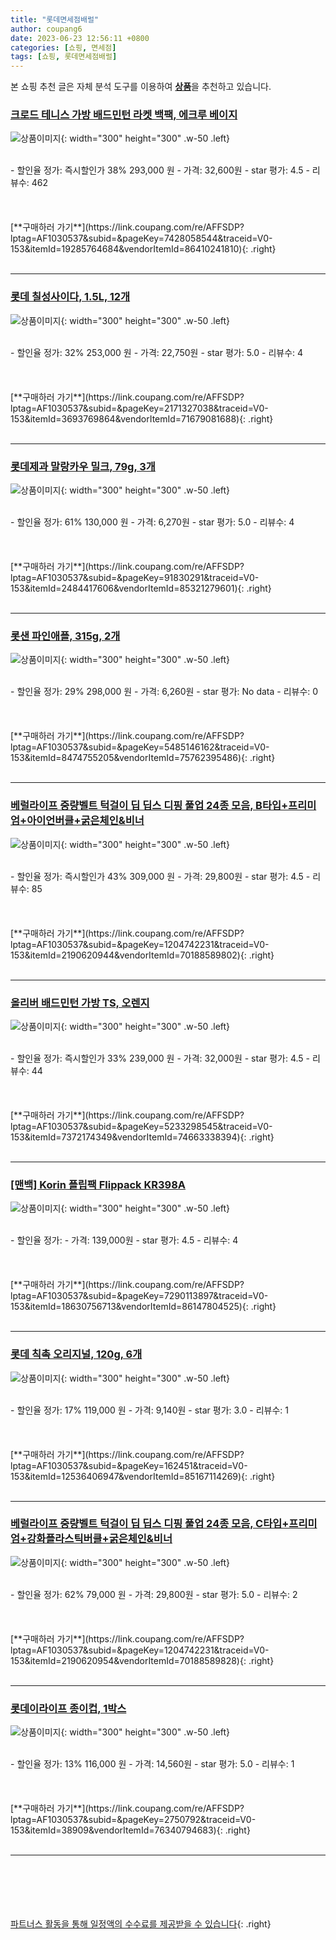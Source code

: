 ```yaml
---
title: "롯데면세점배럴"
author: coupang6
date: 2023-06-23 12:56:11 +0800
categories: [쇼핑, 면세점]
tags: [쇼핑, 롯데면세점배럴]
---
```


본 쇼핑 추천 글은 자체 분석 도구를 이용하여 [**상품**](https://link.coupang.com/a/bao1ui)을 추천하고 있습니다.

### [크로드 테니스 가방 배드민턴 라켓 백팩, 에크루 베이지](https://link.coupang.com/re/AFFSDP?lptag=AF1030537&subid=&pageKey=7428058544&traceid=V0-153&itemId=19285764684&vendorItemId=86410241810)

![상품이미지](https://thumbnail6.coupangcdn.com/thumbnails/remote/230x230ex/image/vendor_inventory/ca73/c69cfacbb00c95ebaf3787d4e05801fd34623c7841b0c80db3c4e2d971b1.jpg){: width="300" height="300" .w-50 .left}


<br>
- 할인율 정가: 즉시할인가 38%  293,000   원
- 가격: 32,600원
- star 평가: 4.5
- 리뷰수: 462
<br>
<br>
<br>
<br>
[**구매하러 가기**](https://link.coupang.com/re/AFFSDP?lptag=AF1030537&subid=&pageKey=7428058544&traceid=V0-153&itemId=19285764684&vendorItemId=86410241810){: .right}
<br>
<br>

---

### [롯데 칠성사이다, 1.5L, 12개](https://link.coupang.com/re/AFFSDP?lptag=AF1030537&subid=&pageKey=2171327038&traceid=V0-153&itemId=3693769864&vendorItemId=71679081688)

![상품이미지](https://thumbnail6.coupangcdn.com/thumbnails/remote/230x230ex/image/retail/images/2353161375028518-f4205999-09bc-4613-b759-f41150b62bb5.jpg){: width="300" height="300" .w-50 .left}


<br>
- 할인율 정가: 32%  253,000   원
- 가격: 22,750원
- star 평가: 5.0
- 리뷰수: 4
<br>
<br>
<br>
<br>
[**구매하러 가기**](https://link.coupang.com/re/AFFSDP?lptag=AF1030537&subid=&pageKey=2171327038&traceid=V0-153&itemId=3693769864&vendorItemId=71679081688){: .right}
<br>
<br>

---

### [롯데제과 말랑카우 밀크, 79g, 3개](https://link.coupang.com/re/AFFSDP?lptag=AF1030537&subid=&pageKey=91830291&traceid=V0-153&itemId=2484417606&vendorItemId=85321279601)

![상품이미지](https://thumbnail9.coupangcdn.com/thumbnails/remote/230x230ex/image/retail/images/1220517698156709-81ed78c5-a2b0-41a3-a864-5733c1d775d3.jpg){: width="300" height="300" .w-50 .left}


<br>
- 할인율 정가: 61%  130,000   원
- 가격: 6,270원
- star 평가: 5.0
- 리뷰수: 4
<br>
<br>
<br>
<br>
[**구매하러 가기**](https://link.coupang.com/re/AFFSDP?lptag=AF1030537&subid=&pageKey=91830291&traceid=V0-153&itemId=2484417606&vendorItemId=85321279601){: .right}
<br>
<br>

---

### [롯샌 파인애플, 315g, 2개](https://link.coupang.com/re/AFFSDP?lptag=AF1030537&subid=&pageKey=5485146162&traceid=V0-153&itemId=8474755205&vendorItemId=75762395486)

![상품이미지](https://thumbnail9.coupangcdn.com/thumbnails/remote/230x230ex/image/retail/images/113753709333834-a348e2a0-10f2-4982-80b6-d410fed9cf81.jpg){: width="300" height="300" .w-50 .left}


<br>
- 할인율 정가: 29%  298,000   원
- 가격: 6,260원
- star 평가: No data
- 리뷰수: 0
<br>
<br>
<br>
<br>
[**구매하러 가기**](https://link.coupang.com/re/AFFSDP?lptag=AF1030537&subid=&pageKey=5485146162&traceid=V0-153&itemId=8474755205&vendorItemId=75762395486){: .right}
<br>
<br>

---

### [베럴라이프 중량벨트 턱걸이 딥 딥스 디핑 풀업 24종 모음, B타입+프리미엄+아이언버클+굵은체인&비너](https://link.coupang.com/re/AFFSDP?lptag=AF1030537&subid=&pageKey=1204742231&traceid=V0-153&itemId=2190620944&vendorItemId=70188589802)

![상품이미지](https://thumbnail8.coupangcdn.com/thumbnails/remote/230x230ex/image/vendor_inventory/819c/371d842bb2c3be8649852ec0675379d3b0a9997c46e4dd2d2a5d54041498.jpg){: width="300" height="300" .w-50 .left}


<br>
- 할인율 정가: 즉시할인가 43%  309,000   원
- 가격: 29,800원
- star 평가: 4.5
- 리뷰수: 85
<br>
<br>
<br>
<br>
[**구매하러 가기**](https://link.coupang.com/re/AFFSDP?lptag=AF1030537&subid=&pageKey=1204742231&traceid=V0-153&itemId=2190620944&vendorItemId=70188589802){: .right}
<br>
<br>

---

### [올리버 배드민턴 가방 TS, 오렌지](https://link.coupang.com/re/AFFSDP?lptag=AF1030537&subid=&pageKey=5233298545&traceid=V0-153&itemId=7372174349&vendorItemId=74663338394)

![상품이미지](https://thumbnail8.coupangcdn.com/thumbnails/remote/230x230ex/image/vendor_inventory/0b7a/dee771559c79eb08892712356e3fe828b8341edb373b2da431ef17fd084f.jpg){: width="300" height="300" .w-50 .left}


<br>
- 할인율 정가: 즉시할인가 33%  239,000   원
- 가격: 32,000원
- star 평가: 4.5
- 리뷰수: 44
<br>
<br>
<br>
<br>
[**구매하러 가기**](https://link.coupang.com/re/AFFSDP?lptag=AF1030537&subid=&pageKey=5233298545&traceid=V0-153&itemId=7372174349&vendorItemId=74663338394){: .right}
<br>
<br>

---

### [[맨백] Korin 플립팩 Flippack KR398A](https://link.coupang.com/re/AFFSDP?lptag=AF1030537&subid=&pageKey=7290113897&traceid=V0-153&itemId=18630756713&vendorItemId=86147804525)

![상품이미지](https://thumbnail10.coupangcdn.com/thumbnails/remote/230x230ex/image/vendor_inventory/0f98/5a81970d0fc0513d9678325514d3073ebec9ed709748eef4f3f64c6a59a7.jpg){: width="300" height="300" .w-50 .left}


<br>
- 할인율 정가: 
- 가격: 139,000원
- star 평가: 4.5
- 리뷰수: 4
<br>
<br>
<br>
<br>
[**구매하러 가기**](https://link.coupang.com/re/AFFSDP?lptag=AF1030537&subid=&pageKey=7290113897&traceid=V0-153&itemId=18630756713&vendorItemId=86147804525){: .right}
<br>
<br>

---

### [롯데 칙촉 오리지널, 120g, 6개](https://link.coupang.com/re/AFFSDP?lptag=AF1030537&subid=&pageKey=162451&traceid=V0-153&itemId=12536406947&vendorItemId=85167114269)

![상품이미지](https://thumbnail8.coupangcdn.com/thumbnails/remote/230x230ex/image/retail/images/2369967909446000-196ba643-5b63-43f7-8ca4-a18e65f7cd04.jpg){: width="300" height="300" .w-50 .left}


<br>
- 할인율 정가: 17%  119,000   원
- 가격: 9,140원
- star 평가: 3.0
- 리뷰수: 1
<br>
<br>
<br>
<br>
[**구매하러 가기**](https://link.coupang.com/re/AFFSDP?lptag=AF1030537&subid=&pageKey=162451&traceid=V0-153&itemId=12536406947&vendorItemId=85167114269){: .right}
<br>
<br>

---

### [베럴라이프 중량벨트 턱걸이 딥 딥스 디핑 풀업 24종 모음, C타입+프리미엄+강화플라스틱버클+굵은체인&비너](https://link.coupang.com/re/AFFSDP?lptag=AF1030537&subid=&pageKey=1204742231&traceid=V0-153&itemId=2190620954&vendorItemId=70188589828)

![상품이미지](https://thumbnail7.coupangcdn.com/thumbnails/remote/230x230ex/image/vendor_inventory/b824/f88966e065fd8be26877e9baaca304f65b3938b8ef98e5a5ffedf3b5abef.jpg){: width="300" height="300" .w-50 .left}


<br>
- 할인율 정가: 62%  79,000   원
- 가격: 29,800원
- star 평가: 5.0
- 리뷰수: 2
<br>
<br>
<br>
<br>
[**구매하러 가기**](https://link.coupang.com/re/AFFSDP?lptag=AF1030537&subid=&pageKey=1204742231&traceid=V0-153&itemId=2190620954&vendorItemId=70188589828){: .right}
<br>
<br>

---

### [롯데이라이프 종이컵, 1박스](https://link.coupang.com/re/AFFSDP?lptag=AF1030537&subid=&pageKey=2750792&traceid=V0-153&itemId=38909&vendorItemId=76340794683)

![상품이미지](https://thumbnail6.coupangcdn.com/thumbnails/remote/230x230ex/image/vendor_inventory/40d9/4ad46762f21d59925c92db503d0d3168a1f6c7a8c97d9a37157e45e43076.jpg){: width="300" height="300" .w-50 .left}


<br>
- 할인율 정가: 13%  116,000   원
- 가격: 14,560원
- star 평가: 5.0
- 리뷰수: 1
<br>
<br>
<br>
<br>
[**구매하러 가기**](https://link.coupang.com/re/AFFSDP?lptag=AF1030537&subid=&pageKey=2750792&traceid=V0-153&itemId=38909&vendorItemId=76340794683){: .right}
<br>
<br>

---
<br><br><br><br><br> [파트너스 활동을 통해 일정액의 수수료를 제공받을 수 있습니다](https://link.coupang.com/a/bao1ui){: .right}